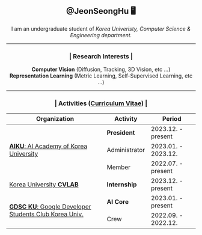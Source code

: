 <div align="center">
 <h2 align="center"> @JeonSeongHu 🖥️ </h2>
 <p align="center"> I am an undergraduate student of <em> Korea Univeristy, Computer Science & Engineering department. </em> </p>
<hr>
<h3 align="center"> | Research Interests |</h3>
<p align="center">
<strong>Computer Vision</strong> (Diffusion, Tracking, 3D Vision, etc ...) <br>
<strong>Representation Learning</strong> (Metric Learning, Self-Supervised Learning, etc ...)
</p>
<hr>
<h3 align="center"> | Activities (<a href="https://github.com/JeonSeongHu/JeonSeongHu/blob/main/JeonSeongHu_CV.pdf">Curriculum Vitae</a>) |</h3>
<p align="left">
</p>
<table>
  <head>
    <tr>
      <th>Organization</th>
      <th>Activity</th>
      <th>Period</th>
    </tr>
  </thead>
  <tbody>
    <tr>
      <td rowspan="3"><a href="https://aiku.notion.site/aiku/b614c69220704b848758e5cf21a54238"><strong>AIKU</strong>: AI Academy of Korea University</a></td>
      <td><strong>President</strong></td>
      <td>2023.12. - present</td>
    </tr>
    <tr>
      <td>Administrator</td>
      <td>2023.01. - 2023.12. </td>
    </tr>
    <tr>
      <td>Member</td>
      <td>2022.07. - present </td>
    </tr>
    <tr>
      <td><a href="https://cvlab.korea.ac.kr/">Korea University <strong>CVLAB</strong></a></td>
      <td><strong>Internship</strong></td>
      <td>2023.12. - present</td>
    </tr>
    <tr>
      <td rowspan="2"><a href="https://developers.google.com/community/gdsc?hl=ko"><strong>GDSC KU</strong>: Google Developer Students Club Korea Univ.</a></td>
      <td><strong>AI Core</strong></td>
      <td>2023.01. - present</td>
    </tr>
    <tr>
      <td>Crew</td>
      <td>2022.09. - 2022.12.</td>
    </tr>
  </tbody>
</table>
</div>


